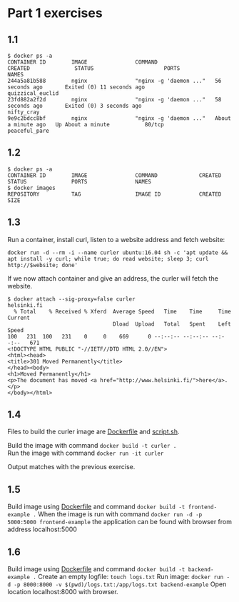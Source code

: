 # Part 1 exercises

## 1.1

```
$ docker ps -a
CONTAINER ID        IMAGE               COMMAND                  CREATED              STATUS                      PORTS               NAMES
244a5a81b588        nginx               "nginx -g 'daemon ..."   56 seconds ago       Exited (0) 11 seconds ago                       quizzical_euclid
23fd882a2f2d        nginx               "nginx -g 'daemon ..."   58 seconds ago       Exited (0) 3 seconds ago                        nifty_cray
9e9c2bdcc8bf        nginx               "nginx -g 'daemon ..."   About a minute ago   Up About a minute           80/tcp              peaceful_pare
```

## 1.2

```
$ docker ps -a
CONTAINER ID        IMAGE               COMMAND             CREATED             STATUS              PORTS               NAMES
$ docker images
REPOSITORY          TAG                 IMAGE ID            CREATED             SIZE

```

## 1.3

Run a container, install curl, listen to a website address and fetch website:

```
docker run -d --rm -i --name curler ubuntu:16.04 sh -c 'apt update && apt install -y curl; while true; do read website; sleep 3; curl http://$website; done'

```

If we now attach container and give an address, the curler will fetch the website.

```
$ docker attach --sig-proxy=false curler
helsinki.fi
  % Total    % Received % Xferd  Average Speed   Time    Time     Time  Current
                                 Dload  Upload   Total   Spent    Left  Speed
100   231  100   231    0     0    669      0 --:--:-- --:--:-- --:--:--   671
<!DOCTYPE HTML PUBLIC "-//IETF//DTD HTML 2.0//EN">
<html><head>
<title>301 Moved Permanently</title>
</head><body>
<h1>Moved Permanently</h1>
<p>The document has moved <a href="http://www.helsinki.fi/">here</a>.</p>
</body></html>

```

## 1.4

Files to build the curler image are [Dockerfile](1.4/Dockerfile) and [script.sh](1.4/script.sh).

Build the image with command `docker build -t curler .`  
Run the image with command `docker run -it curler`

Output matches with the previous exercise.

## 1.5

Build image using [Dockerfile](1.5/Dockerfile) and command `docker build -t frontend-example .`
When the image is run with command `docker run -d -p 5000:5000 frontend-example` the application can be found with browser from address localhost:5000

## 1.6

Build image using [Dockerfile](1.6/Dockerfile) and command `docker build -t backend-example .`
Create an empty logfile: `touch logs.txt`
Run image: `docker run -d -p 8000:8000 -v $(pwd)/logs.txt:/app/logs.txt backend-example`
Open location localhost:8000 with browser.
